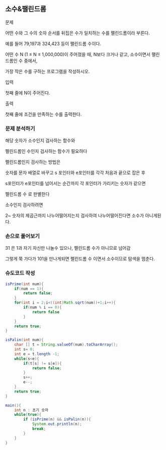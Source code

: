 ## 소수&팰린드롬

문제

어떤 수와 그 수의 숫자 순서를 뒤집은 수가 일치하는 수를 팰린드롬이라 부른다. 

예를 들어 79,197과 324,423 등이 팰린드롬 수이다.

어떤 수 N (1 ≤ N ≤ 1,000,000)이 주어졌을 때, N보다 크거나 같고, 소수이면서 팰린드롬인 수 중에서, 

가장 작은 수를 구하는 프로그램을 작성하시오.

입력

첫째 줄에 N이 주어진다.

출력

첫째 줄에 조건을 만족하는 수를 출력한다.

### 문제 분석하기

해당 숫자가 소수인지 검사하는 함수와

펠린드롬인 수인지 검사하는 함수가 필요하다

펠린드롬인지 검사하는 방법은 

숫자를 문자 배열로 바꾸고 s 포인터와 e포인터를 각각 처음과 끝으로 잡은 후

s포인터가 e포인터를 넘어서는 순간까지 각 포인터가 가리키는 숫자가 같으면

펠린드롬 수 로 판별한다

소수인지 검사하려면

2~ 숫자의 제곱근까지 나누어떨어지는지 검사하여 나누어떨어진다면 소수가 아니게된다.

### 손으로 풀어보기

31 은 1과 자기 자신만 나눌수 있으나, 펠린드롬 수가 아니므로 넘어감

그렇게 쭉 가다가 101을 만나게되면 펠린드롬 수 이면서 소수이므로 탐색을 멈춘다.

### 슈도코드 작성


```java
isPrime(int num){
    if(num == 1){
        return false;
    }
    for(int i = 2;i<((int)Math.sqrt(num))+1;i++){
        if(num % i == 0){
            return false
        }
    }
    return true;
}

isPalin(int num){
    char [] t = String.valueOf(num).toCharArray();
    int s= 0;
    int e = t.length -1;
    while(s<e){
        if(t[s] != s[e]){
            return false;
        }
        s++;
        e--;
    }
    return true;
}

main(){
    int n : 초기 숫자
    while(true){
        if (isPrime(n) && isPalin(n)){
            System.out.println(n);
            break;
        }
    }
}

```